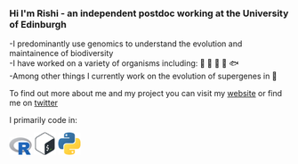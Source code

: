 ### Hi I'm Rishi - an independent postdoc working at the University of Edinburgh

-I predominantly use genomics to understand the evolution and maintainence of biodiversity  
-I have worked on a variety of organisms including: 🦈 🦠 🍄 🌴 🐟  
-Among other things I currently work on the evolution of supergenes in 🦋  

To find out more about me and my project you can visit my [website] or find me on [twitter]

I primarily code in:  
<p float="left">
  <img src="Rlogo.png" width="40" />
  <img src="bashlogo.png" width="40" /> 
  <img src="pythonlogo.png" width="40" />
</p>

[website]: http://rishidekayne.github.io/
[twitter]: https://twitter.com/PhDetails
